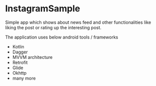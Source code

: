 # InstagramSample
Simple app which shows about news feed and other functionalities like liking the post or rating up the interesting post.

The application uses below android tools / frameworks
- Kotlin
- Dagger
- MVVM architecture
- Retrofit
- Glide
- Okhttp
- many more
